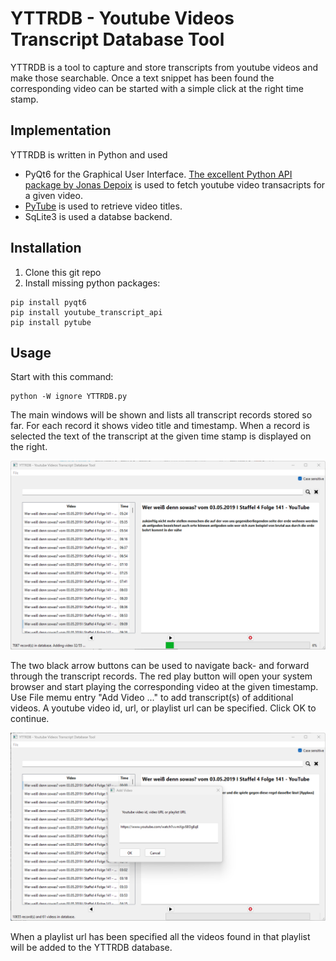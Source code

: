 # YTTRDB - Youtube Videos Transcript Database Tool
YTTRDB is a tool to capture and store transcripts from youtube videos and make those searchable. Once a text snippet has been found the corresponding video can be started with a simple click at the right time stamp.

  ## Implementation
  YTTRDB is written in Python and used
  * PyQt6 for the Graphical User Interface. [The excellent Python API package by Jonas Depoix](https://github.com/jdepoix/youtube-transcript-api) is used to fetch youtube video
  transacripts for a given video.
  * [PyTube](https://github.com/pytube/pytube) is used to retrieve video titles.
  * SqLite3 is used a databse backend.

  ## Installation

  1. Clone this git repo
  2. Install missing python packages:

  ```
  pip install pyqt6
  pip install youtube_transcript_api
  pip install pytube
  ```


  ## Usage
  Start with this command:
  ```
  python -W ignore YTTRDB.py
  ```

  The main windows will be shown and lists all transcript records stored so far. For each record it shows video title and timestamp. When a record is selected the text of the transcript at the given time stamp is displayed on the right.
  
  ![YTTRDB Main Window](/html/images/2025-03-07%2009_01_32-YTTRDB%20-%20Youtube%20Videos%20Transcript%20Database%20Tool.png)
  
  The two black arrow buttons can be used to navigate back- and forward through the transcript records. The red play button will open your system browser and start playing the corresponding video at the given timestamp.
  Use File memu entry "Add Video ..." to add transcript(s) of additional videos. A youtube video id, url, or playlist url can be specified. Click OK to continue. 

  ![YTTRDB Add Video Dialog](/html/images/2025-03-07%2009_51_19-YTTRDB%20-%20Youtube%20Videos%20Transcript%20Database%20Tool.png)
  
  When a playlist url has been specified all the videos found in that playlist will be added to the YTTRDB database.


